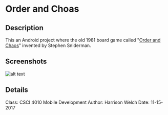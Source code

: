 # Order and Choas #

## Description

This an Android project where the old 1981 board game called "[Order and Chaos](https://en.wikipedia.org/wiki/Order_and_Chaos)" invented by Stephen Sniderman.

## Screenshots

![alt text](https://github.com/SUPERharrison/OrderAndChaos/blob/master/screenshots/title_screen.png)

## Details

Class: CSCI 4010 Mobile Development
Author: Harrison Welch
Date: 11-15-2017
